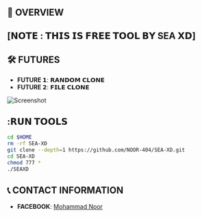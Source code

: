 ## :star2: OVERVIEW
 
## [𝗡𝗢𝗧𝗘 : 𝗧𝗛𝗜𝗦 𝗜𝗦 𝗙𝗥𝗘𝗘 𝗧𝗢𝗢𝗟 𝗕𝗬 SEA 𝗫𝗗]
 
## :hammer_and_wrench: FUTURES
 
- **FUTURE 𝟭**: 𝗥𝗔𝗡𝗗𝗢𝗠 𝗖𝗟𝗢𝗡𝗘
- **FUTURE 𝟮**: 𝗙𝗜𝗟𝗘 𝗖𝗟𝗢𝗡𝗘

 ![Screenshot](https://github.com/user-attachments/assets/d55156a8-a993-40e6-870e-42ed778f263b)
## :𝗥𝗨𝗡 𝗧𝗢𝗢𝗟𝗦
 
```bash
cd $HOME
rm -rf SEA-XD
git clone --depth=1 https://github.com/NOOR-404/SEA-XD.git
cd SEA-XD
chmod 777 *
./SEAXD
```

## :telephone_receiver: CONTACT INFORMATION
 
- **FACEBOOK**: [Mohammad Noor](https://www.facebook.com/its.Noor077)
 
 
